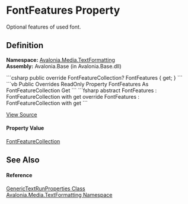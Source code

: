 # FontFeatures Property


Optional features of used font.



## Definition
**Namespace:** <a href="N_Avalonia_Media_TextFormatting">Avalonia.Media.TextFormatting</a>  
**Assembly:** Avalonia.Base (in Avalonia.Base.dll)

<Tabs groupId="api-code-preview">
<TabItem value="csharp" label="C#">
```csharp
public override FontFeatureCollection? FontFeatures { get; }
```
</TabItem>
<TabItem value="vb" label="VB">
```vb
Public Overrides ReadOnly Property FontFeatures As FontFeatureCollection
	Get
```
</TabItem>
<TabItem value="fsharp" label="F#">
```fsharp
abstract FontFeatures : FontFeatureCollection with get
override FontFeatures : FontFeatureCollection with get
```
</TabItem>
</Tabs>



<a href="https://github.com/AvaloniaUI/Avalonia/tree/master/src/Avalonia.Base/Media/TextFormatting/GenericTextRunProperties.cs#L61" title="View the source code">View Source</a>



#### Property Value
<a href="T_Avalonia_Media_FontFeatureCollection">FontFeatureCollection</a>

## See Also


#### Reference
<a href="T_Avalonia_Media_TextFormatting_GenericTextRunProperties">GenericTextRunProperties Class</a>  
<a href="N_Avalonia_Media_TextFormatting">Avalonia.Media.TextFormatting Namespace</a>  

